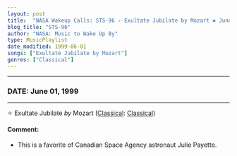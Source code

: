 ```yaml
---
layout: post
title:  "NASA Wakeup Calls: STS-96 ✧ Exultate Jubilate by Mozart ✺ June 01, 1999"
blog_title: "STS-96"
author: "NASA: Music to Wake Up By"
type: MusicPlaylist
date_modified: 1999-06-01
songs: ["Exultate Jubilate by Mozart"]
genres: ["Classical"]
---
```


----
### DATE: June 01, 1999
----
✧ Exultate Jubilate *by* Mozart ([Classical](https://www.discogs.com/genre/Classical): [Classical](https://www.discogs.com/style/Classical)) <a target="blank_" href="https://www.discogs.com/Wolfgang-Amadeus-Mozart-Rosina-Latschbacher-Chor-Der-Dreifaltigkeitskirche-Wiesbaden-Gabriele-Bamber/release/6492700">
    <i class="fas fa-compact-disc"
       title="Discogs entry for this song"
       alt="Discogs entry for this song"
       style="font-size: 1.1em;"></i></a>
    

#### Comment:
* This is a favorite of Canadian Space Agency astronaut Julie Payette.



<br/>
<center>
	<a target="_blank"
	   href="https://twitter.com/intent/tweet?hashtags=Space,NASA,Playlist,NASAWakeupCalls,SpaceProgram&text=🚀 {{ page.author}}, {{ page.title }}. {{ site.url }}{{ page.url }}&via=nasawakeupcalls"><i class="fab fa-twitter" title="Tweet this page" alt="Tweet this page" style="font-size: 1.3em;"></i></a>
	&nbsp; 	<i class="fas fa-user-astronaut" style="font-size: 1.5em;"></i> &nbsp;
    <a id="custom_amazon_link"
       type="amzn" search="#"
       category="popular music">
    <i class="fab fa-amazon" style="font-size: 1.3em;"></i></a>
</center>

<!-- Randomly resolve an individual entry from a song array -->
<script src="/assets/javascript/seedrandom.min.js"></script>
<script>
  var wake_me_up = ["Exultate Jubilate by Mozart"];
  var prng = new Math.seedrandom();
  function randomSong() {
    song = wake_me_up[Math.floor(Math.random() * wake_me_up.length)];
    var amazon_link = document.getElementById("custom_amazon_link");
    amazon_link.setAttribute("search", song);
  }
  window.onload = randomSong();
</script>
